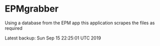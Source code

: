 # EPMgrabber
Using a database from the EPM app this application scrapes the files as required


Latest backup: Sun Sep 15 22:25:01 UTC 2019
